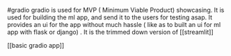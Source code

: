#gradio 
gradio is used for MVP ( Minimum Viable Product) showcasing. It is used for building the ml app, and send it to the users for testing asap. It provides an ui for the app without much hassle ( like as to built an ui for ml app with flask or django) . It is the trimmed down version of [[streamlit]] 

[[basic gradio app]]